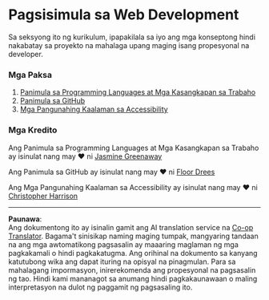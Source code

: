 <!--
CO_OP_TRANSLATOR_METADATA:
{
  "original_hash": "770d9f83dddc841c19f210dee5fe0712",
  "translation_date": "2025-10-03T13:28:53+00:00",
  "source_file": "1-getting-started-lessons/README.md",
  "language_code": "tl"
}
-->
# Pagsisimula sa Web Development

Sa seksyong ito ng kurikulum, ipapakilala sa iyo ang mga konseptong hindi nakabatay sa proyekto na mahalaga upang maging isang propesyonal na developer.

### Mga Paksa

1. [Panimula sa Programming Languages at Mga Kasangkapan sa Trabaho](1-intro-to-programming-languages/README.md)
2. [Panimula sa GitHub](2-github-basics/README.md)
3. [Mga Pangunahing Kaalaman sa Accessibility](3-accessibility/README.md)

### Mga Kredito

Ang Panimula sa Programming Languages at Mga Kasangkapan sa Trabaho ay isinulat nang may ♥️ ni [Jasmine Greenaway](https://twitter.com/paladique)

Ang Panimula sa GitHub ay isinulat nang may ♥️ ni [Floor Drees](https://twitter.com/floordrees)

Ang Mga Pangunahing Kaalaman sa Accessibility ay isinulat nang may ♥️ ni [Christopher Harrison](https://twitter.com/geektrainer)

---

**Paunawa**:  
Ang dokumentong ito ay isinalin gamit ang AI translation service na [Co-op Translator](https://github.com/Azure/co-op-translator). Bagama't sinisikap naming maging tumpak, mangyaring tandaan na ang mga awtomatikong pagsasalin ay maaaring maglaman ng mga pagkakamali o hindi pagkakatugma. Ang orihinal na dokumento sa kanyang katutubong wika ang dapat ituring na opisyal na pinagmulan. Para sa mahalagang impormasyon, inirerekomenda ang propesyonal na pagsasalin ng tao. Hindi kami mananagot sa anumang hindi pagkakaunawaan o maling interpretasyon na dulot ng paggamit ng pagsasaling ito.